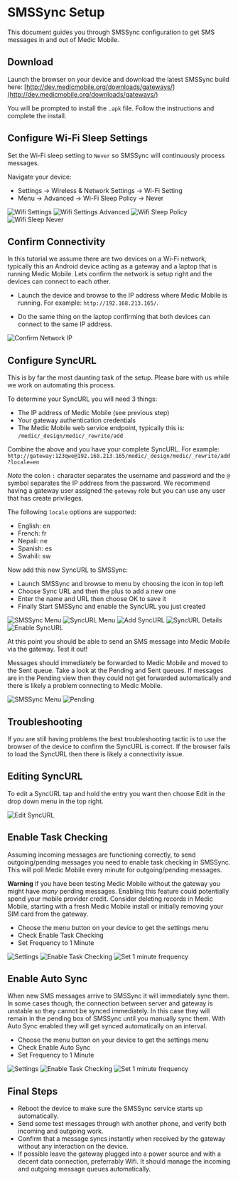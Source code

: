 # SMSSync Setup

This document guides you through SMSSync configuration to get SMS 
messages in and out of Medic Mobile.

## Download

Launch the browser on your device and download the latest SMSSync build here: 
[http://dev.medicmobile.org/downloads/gateways/](http://dev.medicmobile.org/downloads/gateways/)

You will be prompted to install the `.apk` file. Follow the instructions and
complete the install.

## Configure Wi-Fi Sleep Settings

Set the Wi-Fi sleep setting to `Never` so SMSSync will continuously process messages.

Navigate your device:

* Settings -> Wireless & Network Settings -> Wi-Fi Setting
* Menu -> Advanced -> Wi-Fi Sleep Policy -> Never

![Wifi Settings](img/smssync/wifi-settings.png)
![Wifi Settings Advanced](img/smssync/wifi-settings-adv.png)
![Wifi Sleep Policy](img/smssync/wifi-sleep-policy.png)
![Wifi Sleep Never](img/smssync/wifi-sleep-never.png)

## Confirm Connectivity

In this tutorial we assume there are two devices on a Wi-Fi network, typically
this an Android device acting as a gateway and a laptop that is running Medic Mobile.
Lets confirm the network is setup right and the devices can connect to each
other.  

* Launch the device and browse to the IP address where Medic Mobile is running.
For example: `http://192.168.213.165/`.

* Do the same thing on the laptop confirming that both devices can connect to
the same IP address.

![Confirm Network IP](img/smssync/confirm-network.png)

## Configure SyncURL

This is by far the most daunting task of the setup.  Please bare with us while
we work on automating this process.

To determine your SyncURL you will need 3 things:

* The IP address of Medic Mobile (see previous step)
* Your gateway authentication credentials
* The Medic Mobile web service endpoint, typically this is:
`/medic/_design/medic/_rewrite/add` 

Combine the above and you have your complete SyncURL. For example:
`http://gateway:123qwe@192.168.213.165/medic/_design/medic/_rewrite/add?locale=en`

*Note* the colon `:` character separates the username and password and the `@` symbol
separates the IP address from the password.  We recommend having a gateway user
assigned the `gateway` role but you can use any user that has create
privileges.

The following `locale` options are supported: 

* English: en
* French: fr
* Nepali: ne
* Spanish: es
* Swahili: sw

Now add this new SyncURL to SMSSync:

* Launch SMSSync and browse to menu by choosing the icon in top left
* Choose Sync URL and then the plus to add a new one
* Enter the name and URL then choose OK to save it
* Finally Start SMSSync and enable the SyncURL you just created

![SMSSync Menu](img/smssync/menu.png)
![SyncURL Menu](img/smssync/menu-syncurl.png)
![Add SyncURL](img/smssync/add-syncurl.png)
![SyncURL Details](img/smssync/syncurl-details.png)
![Enable SyncURL](img/smssync/enable-syncurl.png)

At this point you should be able to send an SMS message into Medic Mobile via the gateway.  Test it out! 

Messages should immediately be forwarded to Medic Mobile and moved to the Sent queue.  Take a look at the Pending and Sent queues.  If messages are in the Pending view then they could not get forwarded automatically and there is likely a problem connecting to Medic Mobile.

![SMSSync Menu](img/smssync/menu-insyncurl.png)
![Pending](img/smssync/menu-pending.png)


## Troubleshooting

If you are still having problems the best troubleshooting tactic is to use the browser of the device to confirm the SyncURL is correct.  If the browser fails to load the SyncURL then there is likely a connectivity issue.

## Editing SyncURL

To edit a SyncURL tap and hold the entry you want then choose Edit in the drop down menu in the top right.

![Edit SyncURL](img/smssync/edit-syncurl.png)

## Enable Task Checking

Assuming incoming messages are functioning correctly, to send outgoing/pending
messages you need to enable task checking in SMSSync.  This will poll Medic Mobile
every minute for outgoing/pending messages. 

**Warning** if you have been testing Medic Mobile without the gateway you might have
*many* pending messages.  Enabling this feature could potentially spend your
mobile provider credit.  Consider deleting records in Medic Mobile, starting with a
fresh Medic Mobile install or initially removing your SIM card from the gateway.

* Choose the menu button on your device to get the settings menu
* Check Enable Task Checking
* Set Frequency to 1 Minute

![Settings](img/smssync/settings-fromsyncurl.png)
![Enable Task Checking](img/smssync/enable-task-checking.png)
![Set 1 minute frequency](img/smssync/freq-1minute.png)


## Enable Auto Sync

When new SMS messages arrive to SMSSync it will immediately sync them.  In some cases though, the connection between server and gateway is unstable so they cannot be synced immediately.  In this case they will remain in the pending box of SMSSync until you manually sync them.  With Auto Sync enabled they will get synced automatically on an interval.  

* Choose the menu button on your device to get the settings menu
* Check Enable Auto Sync
* Set Frequency to 1 Minute


![Settings](img/smssync/settings-fromsyncurl-2.png)
![Enable Task Checking](img/smssync/enable-autosync.png)
![Set 1 minute frequency](img/smssync/enable-autosync-freq1min.png)

## Final Steps

* Reboot the device to make sure the SMSSync service starts up automatically.
* Send some test messages through with another phone, and verify both incoming 
  and outgoing work.  
* Confirm that a message syncs instantly when received by the gateway without any interaction on the device.
* If possible leave the gateway plugged into a power source and with a decent
  data connection, preferrably Wifi.  It should manage the incoming and
  outgoing message queues automatically.

